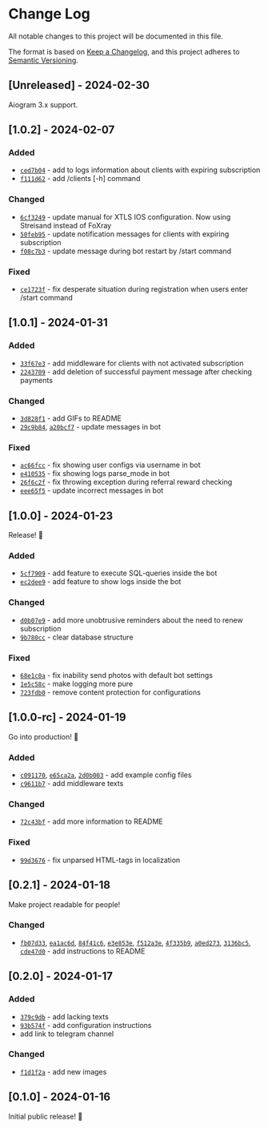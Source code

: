 # Change Log
All notable changes to this project will be documented in this file.

The format is based on [Keep a Changelog](https://keepachangelog.com/en/1.0.0/),
and this project adheres to [Semantic Versioning](https://semver.org/spec/v2.0.0.html).

## [Unreleased] - 2024-02-30
Aiogram 3.x support.

## [1.0.2] - 2024-02-07

### Added
- [`ced7b04`](https://github.com/exmanka/ksiVPN-telegram-bot/commit/ced7b04) - add to logs information about clients with expiring subscription
- [`f111d62`](https://github.com/exmanka/ksiVPN-telegram-bot/commit/f111d62) - add /clients [-h] command

### Changed
- [`6cf3249`](https://github.com/exmanka/ksiVPN-telegram-bot/commit/6cf3249) - update manual for XTLS IOS configuration. Now using Streisand instead of FoXray
- [`50feb95`](https://github.com/exmanka/ksiVPN-telegram-bot/commit/50feb95) - update notification messages for clients with expiring subscription
- [`f08c7b3`](https://github.com/exmanka/ksiVPN-telegram-bot/commit/f08c7b3) - update message during bot restart by /start command

### Fixed
- [`ce1723f`](https://github.com/exmanka/ksiVPN-telegram-bot/commit/ce1723f) - fix desperate situation during registration when users enter /start command


## [1.0.1] - 2024-01-31

### Added
- [`33f67e3`](https://github.com/exmanka/ksiVPN-telegram-bot/commit/33f67e3) - add middleware for clients with not activated subscription
- [`2243709`](https://github.com/exmanka/ksiVPN-telegram-bot/commit/2243709) - add deletion of successful payment message after checking payments

### Changed
- [`3d828f1`](https://github.com/exmanka/ksiVPN-telegram-bot/commit/3d828f1) - add GIFs to README
- [`29c9b84`](https://github.com/exmanka/ksiVPN-telegram-bot/commit/29c9b84), [`a20bcf7`](https://github.com/exmanka/ksiVPN-telegram-bot/commit/a20bcf7) - update messages in bot

### Fixed
- [`ac66fcc`](https://github.com/exmanka/ksiVPN-telegram-bot/commit/ac66fcc) - fix showing user configs via username in bot
- [`e410535`](https://github.com/exmanka/ksiVPN-telegram-bot/commit/e410535) - fix showing logs parse_mode in bot
- [`26f6c2f`](https://github.com/exmanka/ksiVPN-telegram-bot/commit/26f6c2f) - fix throwing exception during referral reward checking
- [`eee65f5`](https://github.com/exmanka/ksiVPN-telegram-bot/commit/eee65f5) - update incorrect messages in bot


## [1.0.0] - 2024-01-23
Release! 🥂

### Added
- [`5cf7909`](https://github.com/exmanka/ksiVPN-telegram-bot/commit/5cf7909) - add feature to execute SQL-queries inside the bot
- [`ec2dee9`](https://github.com/exmanka/ksiVPN-telegram-bot/commit/ec2dee9) - add feature to show logs inside the bot

### Changed
- [`d0b07e9`](https://github.com/exmanka/ksiVPN-telegram-bot/commit/d0b07e9) - add more unobtrusive reminders about the need to renew subscription
- [`9b780cc`](https://github.com/exmanka/ksiVPN-telegram-bot/commit/9b780cc) - clear database structure

### Fixed
- [`68e1c0a`](https://github.com/exmanka/ksiVPN-telegram-bot/commit/68e1c0a) - fix inability send photos with default bot settings
- [`1e5c58c`](https://github.com/exmanka/ksiVPN-telegram-bot/commit/1e5c58c) - make logging more pure
- [`723fdb0`](https://github.com/exmanka/ksiVPN-telegram-bot/commit/723fdb0) - remove content protection for configurations


## [1.0.0-rc] - 2024-01-19
Go into production! 🎊

### Added
- [`c091170`](https://github.com/exmanka/ksiVPN-telegram-bot/commit/c091170), [`e65ca2a`](https://github.com/exmanka/ksiVPN-telegram-bot/commit/e65ca2a), [`2d0b003`](https://github.com/exmanka/ksiVPN-telegram-bot/commit/2d0b003) - add example config files
- [`c9611b7`](https://github.com/exmanka/ksiVPN-telegram-bot/commit/c9611b7) - add middleware texts

### Changed
- [`72c43bf`](https://github.com/exmanka/ksiVPN-telegram-bot/commit/72c43bf) - add more information to README

### Fixed
- [`99d3676`](https://github.com/exmanka/ksiVPN-telegram-bot/commit/99d3676) - fix unparsed HTML-tags in localization

## [0.2.1] - 2024-01-18
Make project readable for people!

### Changed
- [`fb07d33`](https://github.com/exmanka/ksiVPN-telegram-bot/commit/fb07d33), [`ea1ac6d`](https://github.com/exmanka/ksiVPN-telegram-bot/commit/ea1ac6d), [`84f41c6`](https://github.com/exmanka/ksiVPN-telegram-bot/commit/84f41c6), [`e3e853e`](https://github.com/exmanka/ksiVPN-telegram-bot/commit/e3e853e), [`f512a3e`](https://github.com/exmanka/ksiVPN-telegram-bot/commit/f512a3e), [`4f335b9`](https://github.com/exmanka/ksiVPN-telegram-bot/commit/4f335b9), [`a0ed273`](https://github.com/exmanka/ksiVPN-telegram-bot/commit/a0ed273), [`3136bc5`](https://github.com/exmanka/ksiVPN-telegram-bot/commit/3136bc5), [`cde47d0`](https://github.com/exmanka/ksiVPN-telegram-bot/commit/cde47d0) - add instructions to README

## [0.2.0] - 2024-01-17

### Added
- [`379c9db`](https://github.com/exmanka/ksiVPN-telegram-bot/commit/379c9db) - add lacking texts
- [`93b574f`](https://github.com/exmanka/ksiVPN-telegram-bot/commit/93b574f) - add configuration instructions
- add link to telegram channel

### Changed
- [`f1d1f2a`](https://github.com/exmanka/ksiVPN-telegram-bot/commit/f1d1f2a) - add new images

## [0.1.0] - 2024-01-16
Initial public release! 🎉
